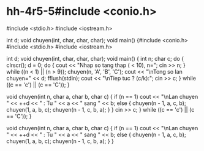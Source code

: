 # hh-4r5-5#include <conio.h>
#include <stdio.h>
#include <iostream.h>

int d;
void chuyen(int, char, char, char);
void main()
{#include <conio.h>
#include <stdio.h>
#include <iostream.h>

int d;
void chuyen(int, char, char, char);
void main()
{
	int n;
	char c;
	do {
		clrscr();
		d = 0;
		do { 	cout << "Nhap so tang thap ( < 10), n=";
			cin >> n;
		} while ((n < 1) || (n > 9));
		chuyen(n, 'A', 'B', 'C');
		cout << "\nTong so lan chuyen=" << d;
		fflush(stdin);
		cout << "\nTiep tuc ? (c/k):";
		cin >> c;
	} while ((c == 'c') || (c == 'C'));
}

void chuyen(int n, char a, char b, char c)
{
	if (n == 1) cout << "\nLan chuyen " << ++d << " : Tu " << a << " sang " << b;
	else
	{
		chuyen(n - 1, a, c, b);
		chuyen(1, a, b, c);
		chuyen(n - 1, c, b, a);
	}
}
		cin >> c;
	} while ((c == 'c') || (c == 'C'));
}

void chuyen(int n, char a, char b, char c)
{
	if (n == 1) cout << "\nLan chuyen " << ++d << " : Tu " << a << " sang " << b;
	else
	{
		chuyen(n - 1, a, c, b);
		chuyen(1, a, b, c);
		chuyen(n - 1, c, b, a);
	}
}

